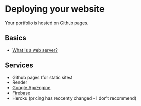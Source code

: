 # Deploying your website

Your portfolio is hosted on Github pages.

## Basics

- [What is a web server?](https://developer.mozilla.org/en-US/docs/Learn/Common_questions/What_is_a_web_server)

## Services

- Github pages (for static sites)
- Render
- [Google AppEngine](https://cloud.google.com/appengine/)
- [Firebase](https://console.firebase.google.com/u/0/)
- Heroku (pricing has reccently changed - I don't recommend)
